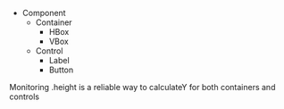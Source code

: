 - Component
  - Container
    - HBox
    - VBox
  - Control
    - Label
    - Button



Monitoring .height is a reliable way to calculateY for both containers and controls
